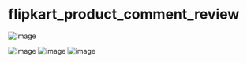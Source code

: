 # flipkart_product_comment_review

![image](https://github.com/user-attachments/assets/479ab11a-6a99-48ff-81d8-ae2e4acc2d4a)

![image](https://github.com/user-attachments/assets/9c13be8d-4021-4ec5-972d-d76fbba1b278)
![image](https://github.com/user-attachments/assets/54cf8030-6491-4d7e-8b4a-d0fc4cba6eb2)
![image](https://github.com/user-attachments/assets/03827a60-a19c-4ede-820e-db2fe14c56bb)
